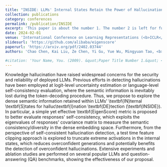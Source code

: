 ```yaml
---
title: "INSIDE: LLMs' Internal States Retain the Power of Hallucination Detection"
collection: publications
category: conferences
permalink: /publication/INSIDE
excerpt: 'This paper is about the number 1. The number 2 is left for future work.'
date: 2024-02-01
venue: 'International Conference on Learning Representations (<b>ICLR</b>)'
slidesurl: 'https://github.com/alibaba/eigenscore'
paperurl: 'https://arxiv.org/pdf/2402.03744'
authors: 'Chao Chen, Kai Liu, Ze Chen, Yi Gu, Yue Wu, Mingyuan Tao, <b><u>Zhihang Fu</u><sup>&sect;</sup></b>, Jieping Ye'

#citation: 'Your Name, You. (2009). &quot;Paper Title Number 1.&quot; <i>Journal 1</i>. 1(1).'
---
```


Knowledge hallucination have raised widespread concerns for the security and reliability of deployed LLMs. Previous efforts in detecting hallucinations have been employed at logit-level uncertainty estimation or language-level self-consistency evaluation, where the semantic information is inevitably lost during the token-decoding procedure. Thus, we propose to explore the dense semantic information retained within LLMs' \textbf{IN}ternal \textbf{S}tates for halluc\textbf{I}nation \textbf{DE}tection (\textbf{INSIDE}). In particular, a simple yet effective \textbf{EigenScore} metric is proposed to better evaluate responses' self-consistency, which exploits the eigenvalues of responses' covariance matrix to measure the semantic consistency/diversity in the dense embedding space. Furthermore, from the perspective of self-consistent hallucination detection, a test time feature clipping approach is explored to truncate extreme activations in the internal states, which reduces overconfident generations and potentially benefits the detection of overconfident hallucinations. Extensive experiments and ablation studies are performed on several popular LLMs and question-answering (QA) benchmarks, showing the effectiveness of our proposal.
